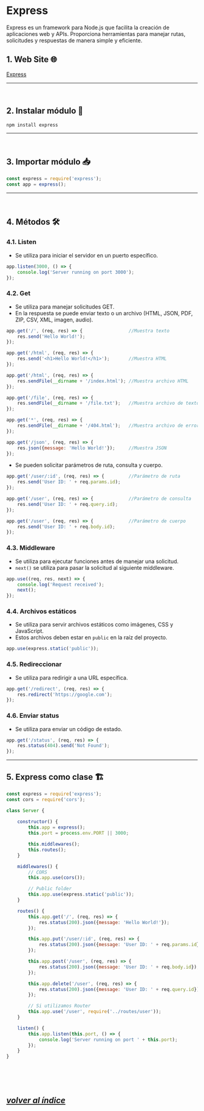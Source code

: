 # Express
Express es un framework para Node.js que facilita la creación de aplicaciones web y APIs. Proporciona herramientas para manejar rutas, solicitudes y respuestas de manera simple y eficiente.

## 1. Web Site 🌐
[Express](https://expressjs.com/)

---
<br>

## 2. Instalar módulo 🔧
`npm install express`

---
<br>

## 3. Importar módulo 📥
```javascript
const express = require('express');
const app = express();
```

---
<br>

## 4. Métodos 🛠️

### 4.1. Listen
- Se utiliza para iniciar el servidor en un puerto específico.
```javascript
app.listen(3000, () => {
    console.log('Server running on port 3000');
});
```

### 4.2. Get
- Se utiliza para manejar solicitudes GET.
- En la respuesta se puede enviar texto o un archivo (HTML, JSON, PDF, ZIP, CSV, XML, imagen, audio).
```javascript
app.get('/', (req, res) => {                 //Muestra texto
    res.send('Hello World!');
});

app.get('/html', (req, res) => {
    res.send('<h1>Hello World!</h1>');       //Muestra HTML
});

app.get('/html', (req, res) => {
    res.sendFile(__dirname + '/index.html'); //Muestra archivo HTML  
});

app.get('/file', (req, res) => {
    res.sendFile(__dirname + '/file.txt');   //Muestra archivo de texto
});

app.get('*', (req, res) => {
    res.sendFile(__dirname + '/404.html');   //Muestra archivo de error
});

app.get('/json', (req, res) => {
    res.json({message: 'Hello World!'});     //Muestra JSON
});
```
- Se pueden solicitar parámetros de ruta, consulta y cuerpo.
```javascript
app.get('/user/:id', (req, res) => {         //Parámetro de ruta
    res.send('User ID: ' + req.params.id);
});

app.get('/user', (req, res) => {             //Parámetro de consulta
    res.send('User ID: ' + req.query.id);
});

app.get('/user', (req, res) => {             //Parámetro de cuerpo
    res.send('User ID: ' + req.body.id);
});
```

### 4.3. Middleware
- Se utiliza para ejecutar funciones antes de manejar una solicitud.
- `next()` se utiliza para pasar la solicitud al siguiente middleware.
```javascript
app.use((req, res, next) => {
    console.log('Request received');
    next();
});
```

### 4.4. Archivos estáticos
- Se utiliza para servir archivos estáticos como imágenes, CSS y JavaScript.
- Estos archivos deben estar en `public` en la raíz del proyecto.
```javascript
app.use(express.static('public'));
```

### 4.5. Redireccionar
- Se utiliza para redirigir a una URL específica.
```javascript
app.get('/redirect', (req, res) => {
    res.redirect('https://google.com');
});
```

### 4.6. Enviar status
- Se utiliza para enviar un código de estado.
```javascript
app.get('/status', (req, res) => {
    res.status(404).send('Not Found');
});
```
---

## 5. Express como clase 🏗️
```javascript
const express = require('express');
const cors = require('cors');

class Server {
    
    constructor() {
        this.app = express();
        this.port = process.env.PORT || 3000;

        this.middlewares();
        this.routes();
    }

    middlewares() {
        // CORS
        this.app.use(cors());

        // Public folder
        this.app.use(express.static('public'));
    }

    routes() {
        this.app.get('/', (req, res) => {
            res.status(200).json({message: 'Hello World!'});
        });

        this.app.put('/user/:id', (req, res) => {
            res.status(200).json({message: 'User ID: ' + req.params.id});
        });

        this.app.post('/user', (req, res) => {
            res.status(200).json({message: 'User ID: ' + req.body.id});
        });

        this.app.delete('/user', (req, res) => {
            res.status(200).json({message: 'User ID: ' + req.query.id});
        });

        // Si utilizamos Router
        this.app.use('/user', require('../routes/user'));
    }

    listen() {
        this.app.listen(this.port, () => {
            console.log('Server running on port ' + this.port);
        });
    }
}
```	

<br><br><br>

## *[volver al índice](../../../index.md)*